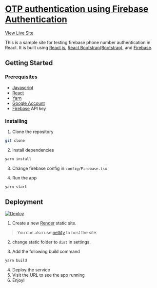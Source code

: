 # [OTP authentication using Firebase Authentication]()
[View Live Site]()

This is a sample site for testing firebase phone number authentication in React.
It is built using [React.js](https://react.dev/), [React Bootstrap(Bootstrap)](https://getbootstrap.com/docs/5.3/getting-started/introduction/),
and [Firebase](https://firebase.google.com/docs/auth/web/phone-auth).

## Getting Started

### Prerequisites

- [Javascript](https://developer.mozilla.org/en-US/docs/Learn/JavaScript)
- [React](https://react.dev)
- [Yarn](https://yarnpkg.com/)
- [Google Account](https://google.com/)
- [Firebase](https://firebase.google.com/docs/auth/web/phone-auth) API key

### Installing

1. Clone the repository

```bash
git clone
```

2. Install dependencies

```bash
yarn install
```
3. Change firebase config in `config/Firebase.tsx`

4. Run the app

```bash
yarn start
```

## Deployment

[![Deploy](https://render.com/images/deploy-to-render-button.svg)](https://render.com/deploy)

1. Create a new [Render](https://render.com/) static site.
> You can also use [netlify](https://netlify.com) to host the site.
2. change static folder to `dist` in settings.

3. Add the following build command

```bash
yarn build
```
4. Deploy the service
5. Visit the URL to see the app running
6. Enjoy!

